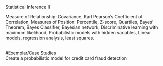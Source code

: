 Statistical Inference II

Measure of Relationship: Covariance, Karl Pearson’s Coefficient of Correlation, Measures of Position:
Percentile, Z-score, Quartiles, Bayes’ Theorem, Bayes Classifier, Bayesian network, Discriminative
learning with maximum likelihood, Probabilistic models with hidden variables, Linear models,
regression analysis, least squares.

<br>
#Exemplar/Case Studies<br>
Create a probabilistic model for credit card fraud detection
